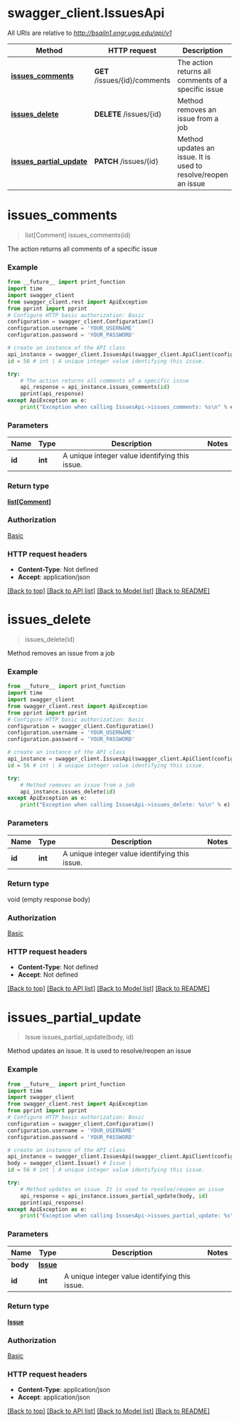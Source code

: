# swagger_client.IssuesApi

All URIs are relative to *http://bsailn1.engr.uga.edu/api/v1*

Method | HTTP request | Description
------------- | ------------- | -------------
[**issues_comments**](IssuesApi.md#issues_comments) | **GET** /issues/{id}/comments | The action returns all comments of a specific issue
[**issues_delete**](IssuesApi.md#issues_delete) | **DELETE** /issues/{id} | Method removes an issue from a job
[**issues_partial_update**](IssuesApi.md#issues_partial_update) | **PATCH** /issues/{id} | Method updates an issue. It is used to resolve/reopen an issue

# **issues_comments**
> list[Comment] issues_comments(id)

The action returns all comments of a specific issue

### Example
```python
from __future__ import print_function
import time
import swagger_client
from swagger_client.rest import ApiException
from pprint import pprint
# Configure HTTP basic authorization: Basic
configuration = swagger_client.Configuration()
configuration.username = 'YOUR_USERNAME'
configuration.password = 'YOUR_PASSWORD'

# create an instance of the API class
api_instance = swagger_client.IssuesApi(swagger_client.ApiClient(configuration))
id = 56 # int | A unique integer value identifying this issue.

try:
    # The action returns all comments of a specific issue
    api_response = api_instance.issues_comments(id)
    pprint(api_response)
except ApiException as e:
    print("Exception when calling IssuesApi->issues_comments: %s\n" % e)
```

### Parameters

Name | Type | Description  | Notes
------------- | ------------- | ------------- | -------------
 **id** | **int**| A unique integer value identifying this issue. |

### Return type

[**list[Comment]**](Comment.md)

### Authorization

[Basic](../README.md#Basic)

### HTTP request headers

 - **Content-Type**: Not defined
 - **Accept**: application/json

[[Back to top]](#) [[Back to API list]](../README.md#documentation-for-api-endpoints) [[Back to Model list]](../README.md#documentation-for-models) [[Back to README]](../README.md)

# **issues_delete**
> issues_delete(id)

Method removes an issue from a job

### Example
```python
from __future__ import print_function
import time
import swagger_client
from swagger_client.rest import ApiException
from pprint import pprint
# Configure HTTP basic authorization: Basic
configuration = swagger_client.Configuration()
configuration.username = 'YOUR_USERNAME'
configuration.password = 'YOUR_PASSWORD'

# create an instance of the API class
api_instance = swagger_client.IssuesApi(swagger_client.ApiClient(configuration))
id = 56 # int | A unique integer value identifying this issue.

try:
    # Method removes an issue from a job
    api_instance.issues_delete(id)
except ApiException as e:
    print("Exception when calling IssuesApi->issues_delete: %s\n" % e)
```

### Parameters

Name | Type | Description  | Notes
------------- | ------------- | ------------- | -------------
 **id** | **int**| A unique integer value identifying this issue. |

### Return type

void (empty response body)

### Authorization

[Basic](../README.md#Basic)

### HTTP request headers

 - **Content-Type**: Not defined
 - **Accept**: Not defined

[[Back to top]](#) [[Back to API list]](../README.md#documentation-for-api-endpoints) [[Back to Model list]](../README.md#documentation-for-models) [[Back to README]](../README.md)

# **issues_partial_update**
> Issue issues_partial_update(body, id)

Method updates an issue. It is used to resolve/reopen an issue

### Example
```python
from __future__ import print_function
import time
import swagger_client
from swagger_client.rest import ApiException
from pprint import pprint
# Configure HTTP basic authorization: Basic
configuration = swagger_client.Configuration()
configuration.username = 'YOUR_USERNAME'
configuration.password = 'YOUR_PASSWORD'

# create an instance of the API class
api_instance = swagger_client.IssuesApi(swagger_client.ApiClient(configuration))
body = swagger_client.Issue() # Issue |
id = 56 # int | A unique integer value identifying this issue.

try:
    # Method updates an issue. It is used to resolve/reopen an issue
    api_response = api_instance.issues_partial_update(body, id)
    pprint(api_response)
except ApiException as e:
    print("Exception when calling IssuesApi->issues_partial_update: %s\n" % e)
```

### Parameters

Name | Type | Description  | Notes
------------- | ------------- | ------------- | -------------
 **body** | [**Issue**](Issue.md)|  |
 **id** | **int**| A unique integer value identifying this issue. |

### Return type

[**Issue**](Issue.md)

### Authorization

[Basic](../README.md#Basic)

### HTTP request headers

 - **Content-Type**: application/json
 - **Accept**: application/json

[[Back to top]](#) [[Back to API list]](../README.md#documentation-for-api-endpoints) [[Back to Model list]](../README.md#documentation-for-models) [[Back to README]](../README.md)
